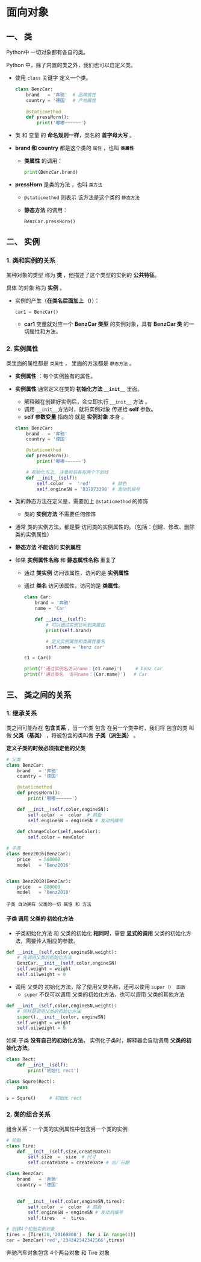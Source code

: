 # 面向对象

## 一、 类

Python中 一切对象都有各自的类。

Python 中，除了内置的类之外，我们也可以自定义类。

-   使用 `class` 关键字 定义一个类。

    ```python
    class BenzCar:    
        brand   = '奔驰'  # 品牌属性
        country = '德国'  # 产地属性
        
        @staticmethod
        def pressHorn(): 
            print('嘟嘟~~~~~~')
    ```

-   类 和 变量 的 **命名规则一样**，类名的 **首字母大写** 。

-   **brand 和 country** 都是这个类的 `属性` ，也叫 **`类属性`**

    -   **类属性** 的调用：

        ```python
        print(BenzCar.brand)
        ```

-   **pressHorn** 是类的方法 ，也叫 `类方法`

    -   `@staticmethod` 则表示 该方法是这个类的 `静态方法`

    -   **静态方法** 的调用：

        ```python
        BenzCar.pressHorn()
        ```

## 二、 实例

### 1. 类和实例的关系

某种对象的类型 称为 **类** ，他描述了这个类型的实例的 **公共特征**。

具体 的对象 称为 **实例** 。

-   实例的产生（**在类名后面加上 `（）`**）：

    ```python
    car1 = BenzCar()
    ```

    -   **car1** 变量就对应一个 **BenzCar 类型** 的实例对象，具有 **BenzCar 类** 的一切属性和方法。

### 2. 实例属性

类里面的属性都是 `类属性` ， 里面的方法都是 `静态方法` 。 

-   **实例属性** ：每个实例独有的属性。

-   **实例属性** 通常定义在类的 **初始化方法 `__init__`** 里面。

    -   解释器在创建好实例后，会立即执行 `__init__` 方法 。
    -   调用 `__init__`方法时，就将实例对象 传递给 **self** 参数。
    -   **self 参数变量** 指向的 就是 **实例对象** 本身 。

    ```python
    class BenzCar:    
        brand   = '奔驰'  
        country = '德国'  
    
        @staticmethod
        def pressHorn(): 
            print('嘟嘟~~~~~~')
    
        # 初始化方法, 注意前后各有两个下划线
        def __init__(self):
            self.color  =  'red'        # 颜色
            self.engineSN = '837873398' # 发动机编号
    ```

-   类的静态方法在定义是，需要加上 `@staticmethod` 的修饰

    -   类的 **实例方法** 不需要任何修饰

-   通常 类的实例方法，都是要 访问类的实例属性的。（包括：创建、修改、删除 类的实例属性）

-   **静态方法 不能访问 实例属性**

-   如果 **实例属性名称** 和 **静态属性名称** 重复了

    -   通过 **类实例** 访问该属性，访问的是 **实例属性**

    -   通过 **类名** 访问该属性，访问的是 **类属性**。

        ```python
        class Car:
            brand = '奔驰'
            name = 'Car'
        
            def __init__(self):
                # 可以通过实例访问到类属性
                print(self.brand)
        
                # 定义实例属性和类属性重名
                self.name = 'benz car'
        
        c1 = Car()
        
        print(f'通过实例名访问name：{c1.name}')		# benz car
        print(f'通过类名  访问name：{Car.name}')	# Car
        ```

## 三、 类之间的关系

### 1. 继承关系

类之间可能存在 **包含关系** ，当一个类 包含 在另一个类中时，我们将 包含的类 叫做 **父类（基类）** ，将被包含的类叫做 **子类（派生类）** 。

**定义子类的时候必须指定他的父类**

```python
# 父类
class BenzCar: 
    brand   = '奔驰'  
    country = '德国'  

    @staticmethod
    def pressHorn(): 
        print('嘟嘟~~~~~~')

    def __init__(self,color,engineSN):
        self.color  =  color  # 颜色
        self.engineSN = engineSN # 发动机编号
    
    def changeColor(self,newColor):
        self.color = newColor

# 子类
class Benz2016(BenzCar):
    price   = 580000
    model   = 'Benz2016'   


class Benz2018(BenzCar):
    price   = 880000
    model   = 'Benz2018'    
```

`子类 自动拥有 父类的一切 属性 和 方法`

#### 子类 调用 父类的 初始化方法

-   子类初始化方法 和 父类的初始化 **相同时**，需要 **显式的调用** 父类的初始化方法，需要传入相应的参数。

```python
def __init__(self,color,engineSN,weight):
    # 先调用父类的初始化方法
    BenzCar.__init__(self,color,engineSN)
    self.weight = weight 
    self.oilweight = 0  
```

-   调用 父类的 初始化方法，除了使用父类名称，还可以使用 `super（） 函数`
    -   `super` 不仅可以调用 父类的初始化方法，也可以调用 父类的其他方法

```python
def __init__(self,color,engineSN,weight):
    # 同样是调用父类的初始化方法
    super().__init__(color, engineSN)
    self.weight = weight 
    self.oilweight = 0  
```

如果 子类 **没有自己的初始化方法**， 实例化子类时，解释器会自动调用 **父类的初始化方法**。

```python
class Rect:
    def __init__(self):
        print('初始化 rect')

class Squre(Rect):
    pass

s = Squre()		# 初始化 rect
```

### 2. 类的组合关系

组合关系：一个类的实例属性中包含另一个类的实例

```python
# 轮胎
class Tire:    
    def __init__(self,size,createDate):
        self.size  =  size  # 尺寸
        self.createDate = createDate # 出厂日期

class BenzCar:    
    brand   = '奔驰'  
    country = '德国'  

  
    def __init__(self,color,engineSN,tires):
        self.color  =  color  # 颜色
        self.engineSN = engineSN # 发动机编号
        self.tires   =  tires

# 创建4个轮胎实例对象
tires = [Tire(20,'20160808')  for i in range(4)]
car = BenzCar('red','234342342342566',tires)
```

奔驰汽车对象包含 4个两台对象 和  Tire 对象